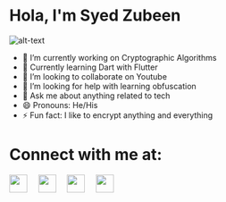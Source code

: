 # Hola, I'm Syed Zubeen

![alt-text](https://media.giphy.com/media/26u4nJPf0JtQPdStq/giphy.gif)

- 🔭 I’m currently working on Cryptographic Algorithms
- 🌱 Currently learning Dart with Flutter
- 👯 I’m looking to collaborate on Youtube
- 🤔 I’m looking for help with learning obfuscation
- 💬 Ask me about anything related to tech
- 😄 Pronouns: He/His
- ⚡ Fun fact: I like to encrypt anything and everything 


# Connect with me at:
[<img height="32" width="32" src="https://cdn.jsdelivr.net/npm/simple-icons@v3/icons/facebook.svg" />][Facebook]&nbsp;&nbsp;&nbsp;&nbsp;
[<img height="32" width="32" src="https://cdn.jsdelivr.net/npm/simple-icons@v3/icons/linkedin.svg" />][Linkedin]&nbsp;&nbsp;&nbsp;&nbsp;
[<img height="32" width="32" src="https://cdn.jsdelivr.net/npm/simple-icons@v3/icons/twitter.svg" />][Twitter]&nbsp;&nbsp;&nbsp;&nbsp;
[<img height="32" width="32" src="https://cdn.jsdelivr.net/npm/simple-icons@v3/icons/instagram.svg" />][Instagram]&nbsp;&nbsp;&nbsp;


[Facebook]: https://www.facebook.com/syed.zubeen
[Linkedin]: https://www.linkedin.com/in/syedzubeen/
[Twitter]: https://twitter.com/ZubeenSyed
[Instagram]: https://www.instagram.com/zubeensyed
